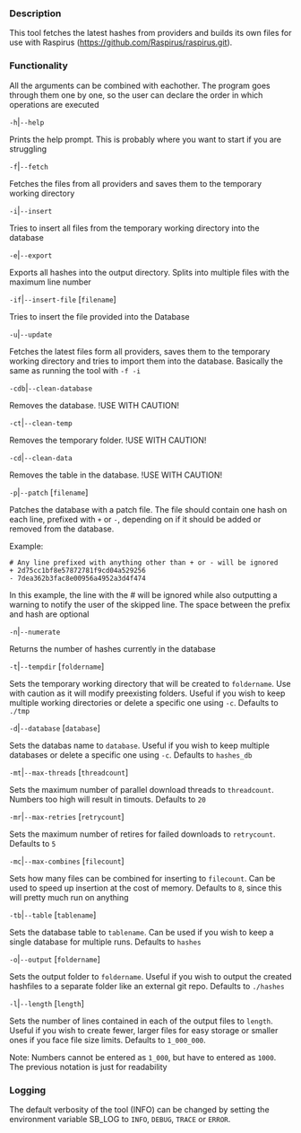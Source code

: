 ### Description

This tool fetches the latest hashes from providers and builds its own files for use with Raspirus (https://github.com/Raspirus/raspirus.git).

### Functionality

All the arguments can be combined with eachother. The program goes through them one by one, so the user can declare the order in which operations are executed

<p> </p>

`-h`|`--help`

Prints the help prompt. This is probably where you want to start if you are struggling

<p> </p>

`-f`|`--fetch`

Fetches the files from all providers and saves them to the temporary working directory

<p> </p>

`-i`|`--insert`

Tries to insert all files from the temporary working directory into the database

<p> </p>

`-e`|`--export`

Exports all hashes into the output directory. Splits into multiple files with the maximum line number

<p> </p>

`-if`|`--insert-file` [`filename`]

Tries to insert the file provided into the Database

<p> </p>

`-u`|`--update`

Fetches the latest files form all providers, saves them to the temporary working directory and tries to import them into the database. Basically the same as running the tool with `-f -i`

<p> </p>

`-cdb`|`--clean-database`

Removes the database. !USE WITH CAUTION!

<p> </p>

`-ct`|`--clean-temp`

Removes the temporary folder. !USE WITH CAUTION!

<p> </p>

`-cd`|`--clean-data`

Removes the table in the database. !USE WITH CAUTION!

<p> </p>

`-p`|`--patch` [`filename`]

Patches the database with a patch file. The file should contain one hash on each line, prefixed with `+` or `-`, depending on if it should be added or removed from the database.

Example:

```
# Any line prefixed with anything other than + or - will be ignored
+ 2d75cc1bf8e57872781f9cd04a529256
- 7dea362b3fac8e00956a4952a3d4f474
```

In this example, the line with the # will be ignored while also outputting a warning to notify the user of the skipped line. The space between the prefix and hash are optional

<p> </p>

`-n`|`--numerate`

Returns the number of hashes currently in the database

<p> </p>

`-t`|`--tempdir` [`foldername`]

Sets the temporary working directory that will be created to `foldername`. Use with caution as it will modify preexisting folders. Useful if you wish to keep multiple working directories or delete a specific one using `-c`. Defaults to `./tmp`

<p> </p>

`-d`|`--database` [`database`]

Sets the databas name to `database`. Useful if you wish to keep multiple databases or delete a specific one using `-c`. Defaults to `hashes_db`

<p> </p>

`-mt`|`--max-threads` [`threadcount`]

Sets the maximum number of parallel download threads to `threadcount`. Numbers too high will result in timouts. Defaults to `20`

<p> </p>

`-mr`|`--max-retries` [`retrycount`]

Sets the maximum number of retires for failed downloads to `retrycount`. Defaults to `5`

<p> </p>

`-mc`|`--max-combines` [`filecount`]

Sets how many files can be combined for inserting to `filecount`. Can be used to speed up insertion at the cost of memory. Defaults to `8`, since this will pretty much run on anything

<p> </p>

`-tb`|`--table` [`tablename`]

Sets the database table to `tablename`. Can be used if you wish to keep a single database for multiple runs.  Defaults to `hashes`

<p> </p>

`-o`|`--output` [`foldername`]

Sets the output folder to `foldername`. Useful if you wish to output the created hashfiles to a separate folder like an external git repo. Defaults to `./hashes`

<p> </p>

`-l`|`--length` [`length`]

Sets the number of lines contained in each of the output files to `length`. Useful if you wish to create fewer, larger files for easy storage or smaller ones if you face file size limits. Defaults to `1_000_000`.

Note: Numbers cannot be entered as `1_000`, but have to entered as `1000`. The previous notation is just for readability

### Logging

The default verbosity of the tool (INFO) can be changed by setting the environment variable SB_LOG to `INFO`, `DEBUG`, `TRACE` or `ERROR`.
